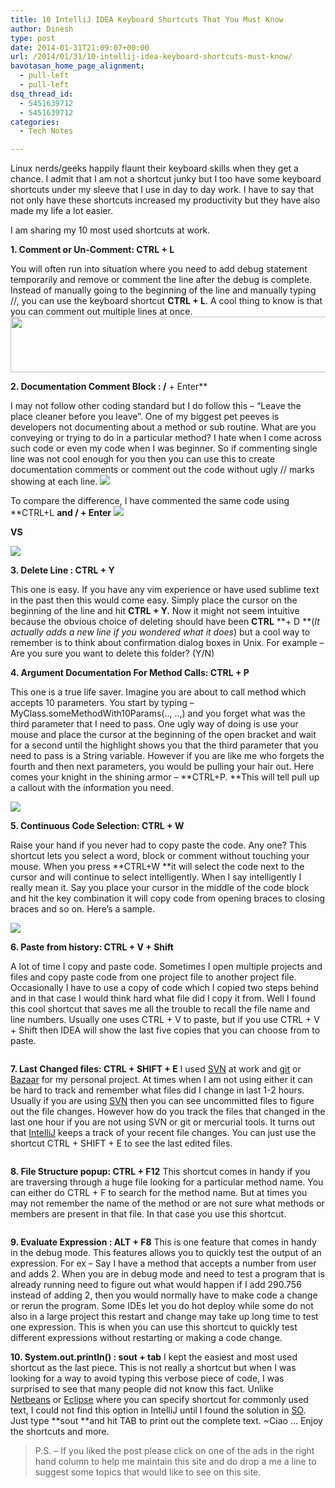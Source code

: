 ```yaml
---
title: 10 IntelliJ IDEA Keyboard Shortcuts That You Must Know
author: Dinesh
type: post
date: 2014-01-31T21:09:07+00:00
url: /2014/01/31/10-intellij-idea-keyboard-shortcuts-must-know/
bavotasan_home_page_alignment:
  - pull-left
  - pull-left
dsq_thread_id:
  - 5451639712
  - 5451639712
categories:
  - Tech Notes

---
```

Linux nerds/geeks happily flaunt their keyboard skills when they get a chance. I admit that I am not a shortcut junky but I too have some keyboard shortcuts under my sleeve that I use in day to day work. I have to say that not only have these shortcuts increased my productivity but they have also made my life a lot easier.

I am sharing my 10 most used shortcuts at work.

**1. Comment or Un-Comment: CTRL + L**

You will often run into situation where you need to add debug statement temporarily and remove or comment the line after the debug is complete. Instead of manually going to the beginning of the line and manually typing //, you can use the keyboard shortcut **CTRL + L**. A cool thing to know is that you can comment out multiple lines at once. <img class="alignnone" src="http://www.javahabit.com/wp-content/uploads/2014/01/156.png" alt="" width="553" height="89" />





**2. Documentation Comment Block : /** + Enter**

I may not follow other coding standard but I do follow this &#8211; &#8220;Leave the place cleaner before you leave&#8221;. One of my biggest pet peeves is developers not documenting about a method or sub routine. What are you conveying or trying to do in a particular method? I hate when I come across such code or even my code when I was beginner. So if commenting single line was not cool enough for you then you can use this to create documentation comments or comment out the code without ugly // marks showing at each line. ![][1]

To compare the difference, I have commented the same code using **CTRL+L **and **/** + Enter** ![][2]

**VS**

![][3]





**3. Delete Line : CTRL + Y**

This one is easy. If you have any vim experience or have used sublime text in the past then this would come easy. Simply place the cursor on the beginning of the line and hit **CTRL + Y.** Now it might not seem intuitive because the obvious choice of deleting should have been **CTRL** **+ D **(_It actually adds a new line if you wondered what it does_) but a cool way to remember is to think about confirmation dialog boxes in Unix. For example &#8211; Are you sure you want to delete this folder? (Y/N)





**4. Argument Documentation For Method Calls: CTRL + P**

This one is a true life saver. Imagine you are about to call method which accepts 10 parameters. You start by typing &#8211; MyClass.someMethodWith10Params(.., ..,) and you forget what was the third parameter that I need to pass. One ugly way of doing is use your mouse and place the cursor at the beginning of the open bracket and wait for a second until the highlight shows you that the third parameter that you need to pass is a String variable. However if you are like me who forgets the fourth and then next parameters, you would be pulling your hair out. Here comes your knight in the shining armor &#8211; **CTRL+P. **This will tell pull up a callout with the information you need.

![][4]





**5. Continuous Code Selection: CTRL + W**

Raise your hand if you never had to copy paste the code. Any one? This shortcut lets you select a word, block or comment without touching your mouse. When you press **CTRL+W **it will select the code next to the cursor and will continue to select intelligently. When I say intelligently I really mean it. Say you place your cursor in the middle of the code block and hit the key combination it will copy code from opening braces to closing braces and so on. Here&#8217;s a sample.

![][5]


**6. Paste from history: CTRL + V + Shift**

A lot of time I copy and paste code. Sometimes I open multiple projects and files and copy paste code from one project file to another project file. Occasionally I have to use a copy of code which I copied two steps behind and in that case I would think hard what file did I copy it from. Well I found this cool shortcut that saves me all the trouble to recall the file name and line numbers. Usually one uses CTRL + V to paste, but if you use CTRL + V + Shift then IDEA will show the last five copies that you can choose from to paste.

<img class="alignnone size-full wp-image-692" src="http://www.javahabit.com/wp-content/uploads/2014/02/img_52f1a6ac20ecb.png" alt="" />


**7. Last Changed files: CTRL + SHIFT + E**
I used [SVN][6] at work and [git][7] or [Bazaar][8] for my personal project. At times when I am not using either it can be hard to track and remember what files did I change in last 1-2 hours. Usually if you are using [SVN][6] then you can see uncommitted files to figure out the file changes. However how do you track the files that changed in the last one hour if you are not using SVN or git or mercurial tools. It turns out that [IntelliJ][9] keeps a track of your recent file changes. You can just use the shortcut CTRL + SHIFT + E to see the last edited files.

<img class="alignnone size-full wp-image-693" src="http://www.javahabit.com/wp-content/uploads/2014/02/img_52f1a968ebd4f.png" alt="" />

**8. File Structure popup: CTRL + F12**
This shortcut comes in handy if you are traversing through a huge file looking for a particular method name. You can either do CTRL + F to search for the method name. But at times you may not remember the name of the method or are not sure what methods or members are present in that file. In that case you use this shortcut.

<img class="alignnone size-full wp-image-694" src="http://www.javahabit.com/wp-content/uploads/2014/02/img_52f1aafa1a786.png" alt="" />

**9. Evaluate Expression : ALT + F8**
This is one feature that comes in handy in the debug mode. This features allows you to quickly test the output of an expression. For ex &#8211; Say I have a method that accepts a number from user and adds 2. When you are in debug mode and need to test a program that is already running need to figure out what would happen if I add 290.756 instead of adding 2, then you would normally have to make code a change or rerun the program. Some IDEs let you do hot deploy while some do not also in a large project this restart and change may take up long time to test one expression. This is when you can use this shortcut to quickly test different expressions without restarting or making a code change. <img class="alignnone size-full wp-image-695" src="http://www.javahabit.com/wp-content/uploads/2014/02/img_52f1bad77d359.png" alt="" />

**10. System.out.println() : sout + tab**
I kept the easiest and most used shortcut as the last piece. This is not really a shortcut but when I was looking for a way to avoid typing this verbose piece of code, I was surprised to see that many people did not know this fact. Unlike <a title="Netbeans" href="https://netbeans.org/" target="_blank">Netbeans</a> or <a title="Eclipse" href="https://www.eclipse.org/" target="_blank">Eclipse</a> where you can specify shortcut for commonly used text, I could not find this option in IntelliJ until I found the solution in <a title="Stackoverflow" href="http://stackoverflow.com/" target="_blank">SO</a>. Just type **sout **and hit TAB to print out the complete text. ~Ciao &#8230; Enjoy the shortcuts and more.

> P.S. &#8211; If you liked the post please click on one of the ads in the right hand column to help me maintain this site and do drop a me a line to suggest some topics that would like to see on this site.

 [1]: http://www.javahabit.com/wp-content/uploads/2014/01/646.png
 [2]: http://www.javahabit.com/wp-content/uploads/2014/01/996.png
 [3]: http://www.javahabit.com/wp-content/uploads/2014/01/674.png
 [4]: http://www.javahabit.com/wp-content/uploads/2014/01/478.png
 [5]: http://www.javahabit.com/wp-content/uploads/2014/01/636.png
 [6]: http://tortoisesvn.net/ "SVN"
 [7]: https://github.com/ "Github"
 [8]: http://bazaar.canonical.com/en/ "BAZAAR"
 [9]: http://www.jetbrains.com/idea/ "IntelliJ"
